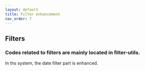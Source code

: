 ```yaml
---
layout: default
title: Filter enhancement
nav_order: 7
--- 
```


## Filters

### Codes related to filters are mainly located in filter-utils.
In ths system, the date filter part is enhanced. 













